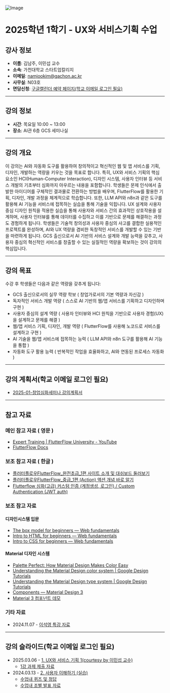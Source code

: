 ![Image](https://github.com/user-attachments/assets/8be1ef8a-87d3-46d6-b914-af968cc0fc2a)

# 2025학년 1학기 - UX와 서비스기획 수업

## 강사 정보
- **이름**: 김남주, 이민섭 교수
- **소속**: 가천대학교 스타트업칼리지
- **이메일**: namjookim@gachon.ac.kr
- **사무실**: N03호
- **면담신청**: [구글캘린더 예약 페이지(학교 이메일 로그인 필요)](https://calendar.app.google/Z4pFaDujwLURBrmt8)

---

## 강의 정보
- **시간**: 목요일 10:00 ~ 13:00
- **장소**: AI관 6층 GCS 세미나실

---

## 강의 개요
이 강의는 AI와 자동화 도구를 활용하여 창의적이고 혁신적인 웹 및 앱 서비스를 기획, 디자인, 개발하는 역량을 키우는 것을 목표로 합니다. 특히, UX와 서비스 기획의 핵심 요소인 HCI(Human-Computer Interaction), 디자인 시스템, 사용자 인터뷰 등 서비스 개발의 기초부터 심화까지 아우르는 내용을 포함합니다. 학생들은 문제 인식에서 출발한 아이디어를 구체적인 결과물로 전환하는 방법을 배우며, FlutterFlow를 활용한 기획, 디자인, 개발 과정을 체계적으로 학습합니다. 또한, LLM API와 n8n과 같은 도구를 활용해 AI 기능을 서비스에 접목하는 실습을 통해 기술을 익힙니다. UX 설계와 사용자 중심 디자인 원칙을 적용한 실습을 통해 사용자와 서비스 간의 효과적인 상호작용을 설계하며, 사용자 인터뷰를 통해 데이터를 수집하고 이를 기반으로 문제를 해결하는 과정도 경험하게 됩니다. 학생들은 기술적 창의성과 사용자 중심의 사고를 결합한 실용적인 프로젝트를 완성하며, AI와 UX 역량을 겸비한 독창적인 서비스를 개발할 수 있는 기반을 마련하게 됩니다. GCS 출신으로서 AI 기반의 서비스 설계와 개발 능력을 갖추고, 사용자 중심의 혁신적인 서비스를 창출할 수 있는 실질적인 역량을 확보하는 것이 강의의 핵심입니다.

---

## 강의 목표
수강 후 학생들은 다음과 같은 역량을 갖추게 됩니다:
- GCS 출신으로서의 실무 역량 학보 ( 창업가로서의 기본 역량과 자신감 )
- 독자적인 서비스 개발 역량 ( 스스로 AI 기반의 웹/앱 서비스를 기획하고 디자인하며 구현 )
- 사용자 중심의 설계 역량 ( 사용자 인터뷰와 HCI 원칙을 기반으로 사용자 경험(UX)을 설계하고 문제를 해결 )
- 웹/앱 서비스 기획, 디자인, 개발 역량 ( FlutterFlow를 사용해 노코드로 서비스를 설계하고 구현 )
- AI 기술을 웹/앱 서비스에 접목하는 능력 ( LLM API와 n8n 도구를 활용해 AI 기능을 통합 )
- 자동화 도구 활용 능력 ( 반복적인 작업을 효율화하고, AI와 연동된 프로세스 자동화 )

---

## 강의 계획서(학교 이메일 로그인 필요)
- [2025-01-창업심화세미나 강의계획서](https://docs.google.com/document/d/1e0Ass6cTcOVyp7eoGaojb-sG64i2RzzuRHBfH4csgF0/edit?tab=t.0#heading=h.re8rg3bx3ta7)

---

## 참고 자료

### 메인 참고 자료 ( 영문 )
- [Expert Training | FlutterFlow University - YouTube](https://www.youtube.com/playlist?list=PLsUp7t2vRqx9UE13G8Xod8F-m248iR0E3)
- [FlutterFlow Docs](https://docs.flutterflow.io/)

### 보조 참고 자료 ( 한글 ) 
- [플러터플로우FlutterFlow_완전초급_1편 사이트 소개 및 대쉬보드 둘러보기](https://www.youtube.com/watch?v=s4R7ZkBq850&list=PLTmUI8HoTmE5GttPdWT2Yu_jwGhYtkdw3)
- [플러터플로우FlutterFlow_중급_1편 (Action) 액션 개념 바로 알기](https://www.youtube.com/watch?v=sVpOWrqu5lQ&list=PLTmUI8HoTmE7IWCrdFiSVzMUQ0_QpQMwL)
- [Flutterflow 심화(고급) 커스텀 인증 (계정생성, 로그인) / Custom Authentication (JWT auth)](https://www.youtube.com/watch?v=FiSOmThjwSo&list=PLTmUI8HoTmE7xvQhFXi1z3uW6pTIQqVL8)

### 보조 참고 자료

#### 디자인시스템 입문
- [The box model for beginners — Web fundamentals](https://www.youtube.com/watch?v=PcFXt8o7uGg)
- [Intro to HTML for beginners — Web fundamentals](https://www.youtube.com/watch?v=EFHoH15i4Zg)
- [Intro to CSS for beginners — Web fundamentals](https://www.youtube.com/watch?v=De2unauLBks)

#### Material 디자인 시스템
- [Palette Perfect: How Material Design Makes Color Easy](https://www.youtube.com/watch?v=xYkz0Ueg0L4&list=PLJ21zHI2TNh9hcG0FFb4GVnHhTLGYtkfo)
- [Understanding the Material Design color system | Google Design Tutorials](https://www.youtube.com/watch?v=TB3L1LbC4zw&t=2s)
- [Understanding the Material Design type system | Google Design Tutorials](https://www.youtube.com/watch?v=AUXKtt6bizw)
- [Components — Material Design 3](https://m3.material.io/components)
- [Material 3 컴포넌트 데모](https://flutter.github.io/samples/web/material_3_demo/)

### 기타 자료
- 2024.11.07 - [이석영 특강 자료](https://drive.google.com/file/d/1GPpXfTTUHaV9f34464aQCQLMafQlFwlJ/view?usp=drive_link)

---

## 강의 슬라이드(학교 이메일 로그인 필요)
- 2025.03.06 - [1. UX와 서비스 기획 1(courtesy by 이민섭 교수)](https://docs.google.com/presentation/d/1EPuq7cjj21uD-86jF0g6COa9Zxfyfi-V7iVAliXS4Dc/edit#slide=id.p)
  - [1강 과제 제출 자료]()
- 2024.03.13 - [2. 사용자 이해하기 (실습) ](https://docs.google.com/presentation/d/1IW3oRmw-ooX7OExOnto1BBKa9A-h5_rS2UGYPhFW75U/edit#slide=id.g3178d7ca9b3_0_2)
  - [수업내 퀴즈 및 정답](https://drive.google.com/file/d/1dremsJ9OTLto3j2fhLIfw5SLoAqY3qOk/view?usp=drive_link)
  - [수업내 조별 발표 자료](files/in-class/2025.03.13)
